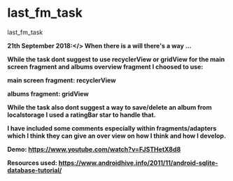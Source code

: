 # last_fm_task
last_fm_task

<b>21th September 2018:</> When there is a will there's a way ...

While the task dont suggest to use recyclerView or gridView for the main screen fragment and albums overview fragment I choosed to use:

main screen fragment: recyclerView

albums fragment: gridView

While the task also dont suggest a way to save/delete an album from localstorage I used a ratingBar star to handle that.

I have included some comments especially within fragments/adapters which I think they can give an over view on how I think and how I develop.

Demo: 
https://www.youtube.com/watch?v=FJSTHetX8d8

Resources used:
https://www.androidhive.info/2011/11/android-sqlite-database-tutorial/
